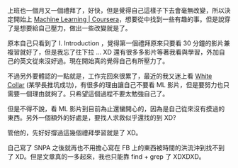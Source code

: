 <!--
.. link: 
.. description: 
.. tags: all,tweet
.. date: 2013/10/15 22:38:10
.. title: murmur(1) - 關於工作完回家的學習
.. slug: 20131015_mumur-about-learning-after-finished-all-day-work
-->

上班也一個月又一個禮拜了，好快，但是覺得自己這樣子下去會毫無改變，所以決定開始上 [Machine Learning | Coursera](https://www.coursera.org/course/ml)，想要從中找到一些有趣的事。但是說穿了是想要給自己壓力，做出一些改變就是了。

原本自己只看到了 I. Introduction ，覺得第一個禮拜原來只要看 30 分鐘的影片兼複習就好了，但是我忘了往下拉 ... XD 還有很多多影片等著我看與學習，外加自己的英文從來沒好過。現在開始真的覺得自己有所壓力了。

不過另外要體認的一點就是，工作完回來很累了，最近的我又迷上看 [White Collar](https://en.wikipedia.org/wiki/White_Collar_(TV_series)) (某學長推坑成功)，有很多的理由讓自己不要看 ML 影片，但是要努力也只需要一個理由就夠了。只希望這個過程不要太勉強自己了。

但是不得不說，看 ML 影片到目前為止還蠻開心的，因為是自己從來沒有摸過的東西。另外一個額外的好處是，要找人求救似乎還找的到 XD?

管他的，先好好撐過這幾個禮拜學習就是了 XD。

自己寫了 SNPA 之後就再也不用擔心寫在 FB 上的東西被時間的洪流沖到找不到了 XD。但是文章真的一多起來，我也只能靠 find + grep 了 XDXDXD。